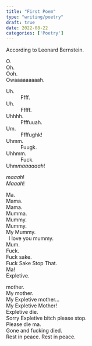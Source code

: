 ```yaml
---
title: "First Poem"
type: "writing/poetry"
draft: true
date: 2022-08-22
categories: ['Poetry']
---
```


According to Leonard Bernstein.

O. \
Oh. \
Ooh. \
Owaaaaaaaaah.

Uh. \
&ensp; &ensp; &ensp; &ensp;Ffff. \
Uh. \
&ensp; &ensp; &ensp; &ensp;Fffff. \
Uhhhh. \
&ensp; &ensp; &ensp; &ensp;Ffffuuah. \
Um. \
&ensp; &ensp; &ensp; &ensp;Ffffughk! \
Uhmm. \
&ensp; &ensp; &ensp; &ensp;Fuugk. \
Uhhmm. \
&ensp; &ensp; &ensp; &ensp;Fuck. \
Uhm*maaaaaah*!

*maaah*! \
*Maaah*!

Ma. \
Mama. \
Mama. \
Mumma. \
Mummy. \
Mummy. \
My Mummy. \
&ensp;I love you mummy. \
Mum. \
Fuck. \
Fuck sake. \
Fuck Sake Stop That. \
Ma! \
Expletive.

mother. \
My mother. \
My Expletive mother... \
My Expletive Mother! \
Expletive die. \
Sorry Expletive bitch please stop. \
Please die ma. \
Gone and fucking died. \
Rest in peace.
Rest in peace.
